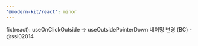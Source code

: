 ```yaml
---
'@modern-kit/react': minor
---
```


fix(react): useOnClickOutside -> useOutsidePointerDown 네이밍 변경 (BC) - @ssi02014

